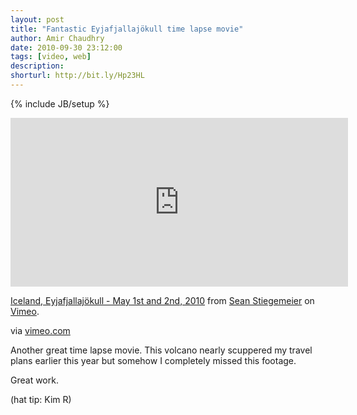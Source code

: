 ```yaml
---
layout: post
title: "Fantastic Eyjafjallajökull time lapse movie"
author: Amir Chaudhry
date: 2010-09-30 23:12:00
tags: [video, web]
description:
shorturl: http://bit.ly/Hp23HL
---
```

{% include JB/setup %}

&#x20; <iframe src="http://player.vimeo.com/video/11673745?title=0&amp;byline=0&amp;portrait=0" width="540" height="270" frameborder="0" webkitAllowFullScreen="true" mozallowfullscreen="true" allowFullScreen="true">lipsum</iframe><p><a href="http://vimeo.com/11673745">Iceland, Eyjafjallajökull - May 1st and 2nd, 2010</a> from <a href="http://vimeo.com/sstieg">Sean Stiegemeier</a> on <a href="http://vimeo.com">Vimeo</a>.</p>

via [vimeo.com](http://vimeo.com/11673745)

Another great time lapse movie. This volcano nearly scuppered my travel plans earlier this year but somehow I completely missed this footage.

Great work.

(hat tip: Kim R)
